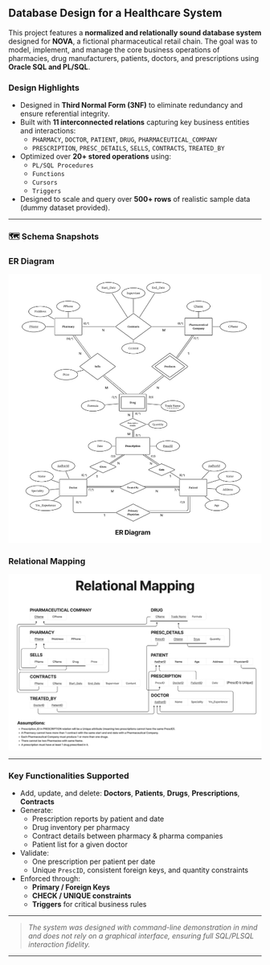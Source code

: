 ## Database Design for a Healthcare System

This project features a **normalized and relationally sound database system** designed for **NOVA**, a fictional pharmaceutical retail chain. The goal was to model, implement, and manage the core business operations of pharmacies, drug manufacturers, patients, doctors, and prescriptions using **Oracle SQL and PL/SQL**.

### Design Highlights

- Designed in **Third Normal Form (3NF)** to eliminate redundancy and ensure referential integrity.
- Built with **11 interconnected relations** capturing key business entities and interactions:
  - `PHARMACY`, `DOCTOR`, `PATIENT`, `DRUG`, `PHARMACEUTICAL_COMPANY`
  - `PRESCRIPTION`, `PRESC_DETAILS`, `SELLS`, `CONTRACTS`, `TREATED_BY`
- Optimized over **20+ stored operations** using:
  - `PL/SQL Procedures`
  - `Functions`
  - `Cursors`
  - `Triggers`
- Designed to scale and query over **500+ rows** of realistic sample data (dummy dataset provided).

---

### 🗺️ Schema Snapshots

### ER Diagram  
![ER Diagram](Diagrams/er-diagram.png)

### Relational Mapping  
![Relational Mapping](Diagrams/relational-mapping.png)



---

### Key Functionalities Supported
- Add, update, and delete: **Doctors**, **Patients**, **Drugs**, **Prescriptions**, **Contracts**
- Generate:
  - Prescription reports by patient and date
  - Drug inventory per pharmacy
  - Contract details between pharmacy & pharma companies
  - Patient list for a given doctor
- Validate:
  - One prescription per patient per date
  - Unique `PrescID`, consistent foreign keys, and quantity constraints
- Enforced through:
  - **Primary / Foreign Keys**
  - **CHECK / UNIQUE constraints**
  - **Triggers** for critical business rules

---

> *The system was designed with command-line demonstration in mind and does not rely on a graphical interface, ensuring full SQL/PLSQL interaction fidelity.*

---

